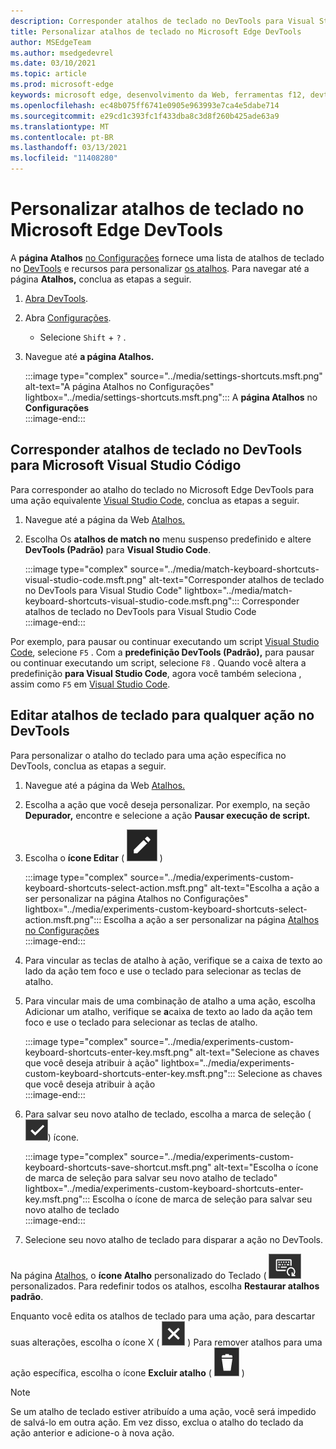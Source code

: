 ```yaml
---
description: Corresponder atalhos de teclado no DevTools para Visual Studio Code
title: Personalizar atalhos de teclado no Microsoft Edge DevTools
author: MSEdgeTeam
ms.author: msedgedevrel
ms.date: 03/10/2021
ms.topic: article
ms.prod: microsoft-edge
keywords: microsoft edge, desenvolvimento da Web, ferramentas f12, devtools, personalizado, atalhos, teclado, código do visual studio
ms.openlocfilehash: ec48b075ff6741e0905e963993e7ca4e5dabe714
ms.sourcegitcommit: e29cd1c393fc1f433dba8c3d8f260b425ade63a9
ms.translationtype: MT
ms.contentlocale: pt-BR
ms.lasthandoff: 03/13/2021
ms.locfileid: "11408280"
---
```

# <a name="customize-keyboard-shortcuts-in-the-microsoft-edge-devtools"></a>Personalizar atalhos de teclado no Microsoft Edge DevTools  

A **página Atalhos** [no Configurações][DevToolsCustomizeSettings] fornece uma lista de atalhos de teclado no [DevTools][DevToolsShortcuts] e recursos para personalizar [os atalhos](#match-keyboard-shortcuts-in-the-devtools-to-microsoft-visual-studio-code).  Para navegar até a página **Atalhos,** conclua as etapas a seguir.  

1.  [Abra DevTools][DevtoolsOpenMain].  
1.  Abra [Configurações][DevToolsCustomizeSettings].
    *   Selecione `Shift` + `?` .  
1.  Navegue até **a página Atalhos.**  
    
    :::image type="complex" source="../media/settings-shortcuts.msft.png" alt-text="A página Atalhos no Configurações" lightbox="../media/settings-shortcuts.msft.png":::
       A **página Atalhos** no **Configurações**  
    :::image-end:::  
    
## <a name="match-keyboard-shortcuts-in-the-devtools-to-microsoft-visual-studio-code"></a>Corresponder atalhos de teclado no DevTools para Microsoft Visual Studio Código  

Para corresponder ao atalho do teclado no Microsoft Edge DevTools para uma ação equivalente [Visual Studio Code][VisualStudioCode], conclua as etapas a seguir.  

1.  Navegue até a página da Web [Atalhos.](#customize-keyboard-shortcuts-in-the-microsoft-edge-devtools)  
1.  Escolha Os **atalhos de match no** menu suspenso predefinido e altere **DevTools (Padrão)** para **Visual Studio Code**.  
    
    :::image type="complex" source="../media/match-keyboard-shortcuts-visual-studio-code.msft.png" alt-text="Corresponder atalhos de teclado no DevTools para Visual Studio Code" lightbox="../media/match-keyboard-shortcuts-visual-studio-code.msft.png":::
       Corresponder atalhos de teclado no DevTools para Visual Studio Code  
    :::image-end:::  
    
Por exemplo, para pausar ou continuar executando um script [Visual Studio Code][VisualStudioCodeShortcutsKeyboardWindows], selecione `F5` .  Com a **predefinição DevTools (Padrão),** para pausar ou continuar executando um script, selecione `F8` .  Quando você altera a predefinição **para Visual Studio Code**, agora você também seleciona , assim como `F5` em [Visual Studio Code][VisualStudioCodeShortcutsKeyboardWindows].  

## <a name="edit-keyboard-shortcuts-for-any-action-in-the-devtools"></a>Editar atalhos de teclado para qualquer ação no DevTools  

Para personalizar o atalho do teclado para uma ação específica no DevTools, conclua as etapas a seguir.  

1.  Navegue até a página da Web [Atalhos.](#customize-keyboard-shortcuts-in-the-microsoft-edge-devtools)  
1.  Escolha a ação que você deseja personalizar.  Por exemplo, na seção **Depurador,** encontre e selecione a ação **Pausar execução de script.**  
1.  Escolha o **ícone Editar** \( ![ EditKeyboardShortcut ](../media/edit-keyboard-shortcut-icon.msft.png) \)  
    
    :::image type="complex" source="../media/experiments-custom-keyboard-shortcuts-select-action.msft.png" alt-text="Escolha a ação a ser personalizar na página Atalhos no Configurações" lightbox="../media/experiments-custom-keyboard-shortcuts-select-action.msft.png":::
       Escolha a ação a ser personalizar na página [Atalhos](#customize-keyboard-shortcuts-in-the-microsoft-edge-devtools) [no Configurações][DevToolsCustomizeSettings]  
    :::image-end:::  
    
1.  Para vincular as teclas de atalho à ação, verifique se a caixa de texto ao lado da ação tem foco e use o teclado para selecionar as teclas de atalho.  
1.  Para vincular mais de uma combinação de atalho a uma ação, escolha Adicionar um atalho, verifique se **a**caixa de texto ao lado da ação tem foco e use o teclado para selecionar as teclas de atalho.  
    
    :::image type="complex" source="../media/experiments-custom-keyboard-shortcuts-enter-key.msft.png" alt-text="Selecione as chaves que você deseja atribuir à ação" lightbox="../media/experiments-custom-keyboard-shortcuts-enter-key.msft.png":::
       Selecione as chaves que você deseja atribuir à ação  
    :::image-end:::  
    
1.  Para salvar seu novo atalho de teclado, escolha a marca de seleção \(![CheckmarkKeyboardShortcut](../media/checkmark-keyboard-shortcut-icon.msft.png)\) ícone.
    
    :::image type="complex" source="../media/experiments-custom-keyboard-shortcuts-save-shortcut.msft.png" alt-text="Escolha o ícone de marca de seleção para salvar seu novo atalho de teclado" lightbox="../media/experiments-custom-keyboard-shortcuts-enter-key.msft.png":::
       Escolha o ícone de marca de seleção para salvar seu novo atalho de teclado  
    :::image-end:::  
    
1.  Selecione seu novo atalho de teclado para disparar a ação no DevTools.  
    
Na página [Atalhos,](#customize-keyboard-shortcuts-in-the-microsoft-edge-devtools) o **ícone Atalho** personalizado do Teclado \( ![ CustomKeyboardShortcut \) exibe atalhos de teclado ](../media/custom-keyboard-shortcut-icon.msft.png) personalizados.  Para redefinir todos os atalhos, escolha **Restaurar atalhos padrão**.  

Enquanto você edita os atalhos de teclado para uma ação, para descartar suas alterações, escolha o ícone X \( ![ XKeyboardShortcut ](../media/discard-changes-keyboard-shortcut-icon.msft.png) \)  Para remover atalhos para uma ação específica, escolha o ícone **Excluir atalho** \( ![ DeleteKeyboardShortcut ](../media/delete-keyboard-shortcut-icon.msft.png) \)  

> [!NOTE]
> Se um atalho de teclado estiver atribuído a uma ação, você será impedido de salvá-lo em outra ação.  Em vez disso, exclua o atalho do teclado da ação anterior e adicione-o à nova ação.  

<!-- links -->  

[DevToolsCustomizeSettings]: ./index.md#settings "Configurações - Personalizar o Microsoft Edge DevTools | Microsoft Docs"  
[DevtoolsOpenMain]: ../open/index.md "Abra Microsoft Edge DevTools | Microsoft Docs"  
[DevToolsShortcuts]: ../shortcuts/index.md "Microsoft Edge Atalhos de teclado do DevTools | Microsoft Docs"  

[VisualStudioCode]: https://code.visualstudio.com "Microsoft Visual Studio Código"  
[VisualStudioCodeShortcutsKeyboardWindows]: https://code.visualstudio.com/shortcuts/keyboard-shortcuts-windows.pdf "Visual Studio Code Atalhos de teclado para Windows | Microsoft Visual Studio Código"  
